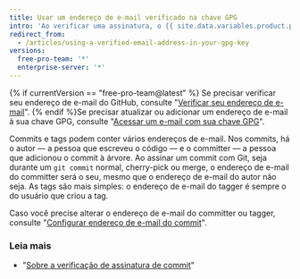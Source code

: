 ```yaml
---
title: Usar um endereço de e-mail verificado na chave GPG
intro: 'Ao verificar uma assinatura, o {{ site.data.variables.product.product_name }} confere se o endereço de e-mail do committer ou tagger corresponde a um endereço de e-mail das identidades da chave GPG e se é um endereço de e-mail verificado na conta do usuário. Isso garante que a chave pertence a você e que você é o criador do commit ou da tag.'
redirect_from:
  - /articles/using-a-verified-email-address-in-your-gpg-key
versions:
  free-pro-team: '*'
  enterprise-server: '*'
---
```


{% if currentVersion == "free-pro-team@latest" %}
Se precisar verificar seu endereço de e-mail do GitHub, consulte "[Verificar seu endereço de e-mail](/articles/verifying-your-email-address/)".
{% endif %}Se precisar atualizar ou adicionar um endereço de e-mail à sua chave GPG, consulte "[Acessar um e-mail com sua chave GPG](/articles/associating-an-email-with-your-gpg-key)".

Commits e tags podem conter vários endereços de e-mail. Nos commits, há o autor — a pessoa que escreveu o código — e o committer — a pessoa que adicionou o commit à árvore. Ao assinar um commit com Git, seja durante um `git commit` normal, cherry-pick ou merge, o endereço de e-mail do committer será o seu, mesmo que o endereço de e-mail do autor não seja. As tags são mais simples: o endereço de e-mail do tagger é sempre o do usuário que criou a tag.

Caso você precise alterar o endereço de e-mail do committer ou tagger, consulte "[Configurar endereço de e-mail do commit](/articles/setting-your-commit-email-address/)".

### Leia mais

- "[Sobre a verificação de assinatura de commit](/articles/about-commit-signature-verification)"
